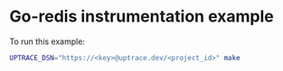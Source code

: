 # Go-redis instrumentation example

To run this example:

```bash
UPTRACE_DSN="https://<key>@uptrace.dev/<project_id>" make
```
